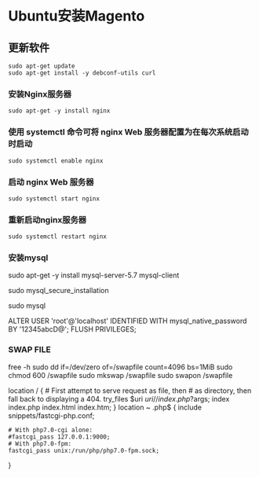 # Ubuntu安装Magento
## 更新软件
```shell
sudo apt-get update
sudo apt-get install -y debconf-utils curl
```
### 安装Nginx服务器
```shell
sudo apt-get -y install nginx
```
### 使用 systemctl 命令可将 nginx Web 服务器配置为在每次系统启动时启动
```shell
sudo systemctl enable nginx
```
### 启动 nginx Web 服务器
```shell
sudo systemctl start nginx
```
### 重新启动nginx服务器
```shell
sudo systemctl restart nginx
```

### 安装mysql
sudo apt-get -y install mysql-server-5.7 mysql-client

sudo mysql_secure_installation

sudo mysql

ALTER USER 'root'@'localhost' IDENTIFIED WITH mysql_native_password BY '12345abcD@';
FLUSH PRIVILEGES;

### SWAP FILE
free -h
sudo dd if=/dev/zero of=/swapfile count=4096 bs=1MiB
sudo chmod 600 /swapfile
sudo mkswap /swapfile
sudo swapon /swapfile

location / {
    # First attempt to serve request as file, then
    # as directory, then fall back to displaying a 404.
    try_files $uri $uri/ /index.php?$args;
    index   index.php index.html index.htm;
}
location ~ \.php$ {
    include snippets/fastcgi-php.conf;

    # With php7.0-cgi alone:
    #fastcgi_pass 127.0.0.1:9000;
    # With php7.0-fpm:
    fastcgi_pass unix:/run/php/php7.0-fpm.sock;
}